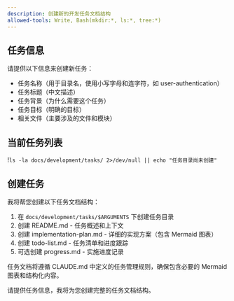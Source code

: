 ```yaml
---
description: 创建新的开发任务文档结构
allowed-tools: Write, Bash(mkdir:*, ls:*, tree:*)
---
```


## 任务信息

请提供以下信息来创建新任务：
- 任务名称（用于目录名，使用小写字母和连字符，如 user-authentication）
- 任务标题（中文描述）
- 任务背景（为什么需要这个任务）
- 任务目标（明确的目标）
- 相关文件（主要涉及的文件和模块）

## 当前任务列表

!`ls -la docs/development/tasks/ 2>/dev/null || echo "任务目录尚未创建"`

## 创建任务

我将帮您创建以下任务文档结构：

1. 在 `docs/development/tasks/$ARGUMENTS` 下创建任务目录
2. 创建 README.md - 任务概述和上下文
3. 创建 implementation-plan.md - 详细的实现方案（包含 Mermaid 图表）
4. 创建 todo-list.md - 任务清单和进度跟踪
5. 可选创建 progress.md - 实施进度记录

任务文档将遵循 CLAUDE.md 中定义的任务管理规则，确保包含必要的 Mermaid 图表和结构化内容。

请提供任务信息，我将为您创建完整的任务文档结构。